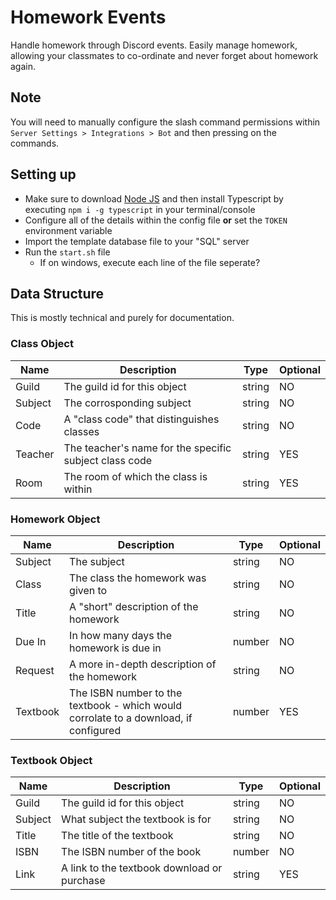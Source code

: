 # Homework Events
Handle homework through Discord events. Easily manage homework, allowing your classmates to co-ordinate and never forget about homework again.

## Note
You will need to manually configure the slash command permissions within `Server Settings > Integrations > Bot` and then pressing on the commands.

## Setting up
- Make sure to download [Node JS](https://nodejs.org/en/download/) and then install Typescript by executing `npm i -g typescript` in your terminal/console
- Configure all of the details within the config file **or** set the `TOKEN` environment variable
- Import the template database file to your "SQL" server
- Run the `start.sh` file
  - If on windows, execute each line of the file seperate?

## Data Structure
This is mostly technical and purely for documentation.

### Class Object
| Name    | Description                                            | Type   | Optional |
| ------- | ------------------------------------------------------ | ------ | -------- |
| Guild   | The guild id for this object                           | string | NO       |
| Subject | The corrosponding subject                              | string | NO       |
| Code    | A "class code" that distinguishes classes              | string | NO       |
| Teacher | The teacher's name for the specific subject class code | string | YES      |
| Room    | The room of which the class is within                  | string | YES      |

### Homework Object
| Name     | Description                                                                          | Type   | Optional |
| -------- | ------------------------------------------------------------------------------------ | ------ | -------- |
| Subject  | The subject                                                                          | string | NO       |
| Class    | The class the homework was given to                                                  | string | NO       |
| Title    | A "short" description of the homework                                                | string | NO       |
| Due In   | In how many days the homework is due in                                              | number | NO       |
| Request  | A more in-depth description of the homework                                          | string | NO       |
| Textbook | The ISBN number to the textbook - which would corrolate to a download, if configured | number | YES      |

### Textbook Object
| Name    | Description                                 | Type   | Optional |
| ------- | ------------------------------------------- | ------ | -------- |
| Guild   | The guild id for this object                | string | NO       |
| Subject | What subject the textbook is for            | string | NO       |
| Title   | The title of the textbook                   | string | NO       |
| ISBN    | The ISBN number of the book                 | number | NO       |
| Link    | A link to the textbook download or purchase | string | YES      |
